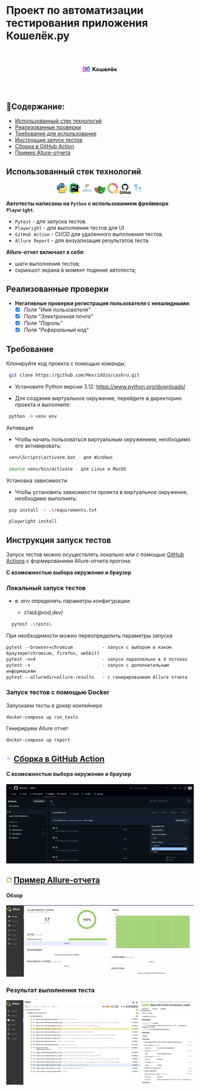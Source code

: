 # Проект по автоматизации тестирования приложения Кошелёк.ру

<br>
<p align="center">
<img width="122" title="DemoApp" src="media/logo/logo.png" alt="demoaapp">
</p>
<br>

##  📌Содержание:

- [Использованный стек технологий](#tools)
- [Реализованные проверки](#checks)
- [Требования для использование](#requirements)
- [Инструкция запуск тестов](#test_run)
- [Сборка в GitHub Action](#github-action)
- [Пример Allure-отчета](#allure_report)

<h2 id="tools">Использованный стек технологий</h2>

<p align="center">
<code><a href="https://www.python.org/"><img width="6%" title="Python" src="media/logo/python.png"></a></code>
<code><a href="https://www.jetbrains.com/pycharm/"><img width="6%" title="PyCharm IDEA" src="media/logo/PyCharm_Icon.png"></a></code>
<code><a href="https://docs.pytest.org/"><img width="6%" title="Pytest" src="media/logo/Pytest_logo.svg"></a></code>
<code><a href="https://playwright.dev/python/"><img width="6%" title="Playwright" src="media/logo/playwright-logo.png"></a></code>
<code><a href="https://allurereport.org/"><img width="6%" title="Allure Report" src="media/logo/AllureReports.png"></a></code>
<code><a href="https://github.com/"><img width="6%" title="GitHub" src="media/logo/GitHub.png"></a></code>
<code><a href="https://docs.github.com/ru/actions"><img width="6%" title="GitHub Action" src="media/logo/action.png"></a></code>
</p>



**Автотесты написаны на `Python` с использованием фреймворк `Playwright`.**
- `Pytest` - для запуска тестов.
- `Playwright` - для выполнения тестов для UI
- `GitHub Action` - CI/CD для удаленного выполнения тестов.
- `Allure Report` - для визуализация результатов теста.

**Allure-отчет включает в себя**:
* шаги выполнения тестов;
* скриншот экрана в момент подение автотеста;


 <h2 id="checks">Реализованные проверки </h2>
 
- **Негативные проверки регистрация пользователя с невалидными:**
  - [x] *Поля "Имя пользователя"*
  - [x] *Поля "Электронная почта"*
  - [x] *Поля "Пароль"*
  - [x] *Поля "Реферальный код"*

<h2 id="requirements">Требование</h2>

Клонируйте код проекта с помощью команды:
```sh
 git clone https://github.com/Mexriddin/cashru.git
```
* Установите Python версии 3.12:  https://www.python.org/downloads/

* Для создания виртуальное окружение, перейдите в директорию проекта и выполните:
```sh
 python -m venv env
```
Активация
*  Чтобы начать пользоваться виртуальным окружением, необходимо его активировать:
```sh
 venv\Scripts\activate.bat - для Windows
 ```
```sh
 source venv/bin/activate - для Linux и MacOS
``` 
Установка зависимости
*  Чтобы установить зависимости проекта в виртуальное окружение, необходимо выполнить:
```sh
 pip install -r .\requirements.txt
 ```
```sh
 playwright install
 ```


<h2 id="test_run">Инструкция запуск тестов</h2>
Запуск тестов можно осуществлять локально или с помощью <a href="https://github.com/Mexriddin/cashru/actions/workflows/ci.yml"> GitHub Actions</a> с формированием Allure-отчета прогона.

**С возможностью выбора окружение и браузер**
### Локальный запуск тестов

* в .env определить параметры конфигурации:

    - `STAGE`*(prod,dev)*


```sh
  pytest .\tests\ 
```
При необходимости можно переопределить параметры запуска
```
pytest --browser=chromium           - запуск с выбором в каком браузере(chromium, firefox, webkit)
pytest -n=4                         - запуск параллельно в 4 потоках
pytest -v                           - запуск с дополнительным информациям
pytest --alluredir=allure-results   - c генирированием Allure отчета
``` 
### Запуск тестов с помощью Docker
Запускаем тесты в докер контейнере
```sh
docker-compose up run_tests
```
Генирируем Allure отчет
```sh
docker-compose up report
```

<h2 id="github-action"><img width="3%" title="GitHub Action" src="media/logo/action.png"> <a href="https://github.com/Mexriddin/cashru/actions/workflows/ci.yml"> Сборка в GitHub Action</a></h2>
<h4>С возможностью выбора окружение и браузер</h4>
<p align="center">
<img title="GitHub Action" src="media/screens/github_actions.png">
</p>

<h2 id="allure_report"><img width="3%" title="Allure Report" src="media/logo/AllureReports.png"> <a href="https://mexriddin.github.io/cashru/">Пример Allure-отчета</a></h2>
<h4>Обзор</h4>

<p align="center">
<img title="Allure Overview" src="media/screens/allure_report_dash.png">
</p>

### Результат выполнения теста

<p align="center">
<img title="Test Results in Alure" src="media/screens/allure_report_result.png">
</p>
